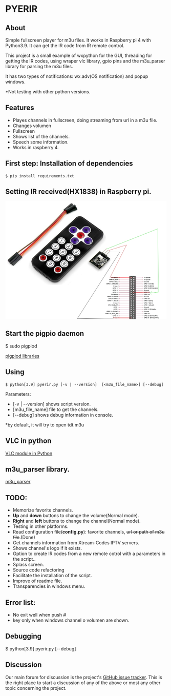 # PYERIR
## About
Simple fullscreen player for m3u files. It works in Raspberry pi 4 with Python3.9. It can get the IR code from IR remote control.

This project is a small example of wxpython for the GUI, threading for getting the IR codes, using wraper vlc library, gpio pins and the m3u_parser library for parsing the m3u files.

It has two types of notifications: wx.adv(OS notification) and popup windows.

*Not testing with other python versions.

## Features
- Playes channels in fullscreen, doing streaming from url in a m3u file.
- Changes volumen
- Fullscreen
- Shows list of the channels.
- Speech some information.
- Works in raspberry 4.

## First step: Installation of dependencies
    $ pip install requirements.txt 

## Setting IR received(HX1838) in Raspberry pi.

![The IR receiver](https://github.com/freseco/pyerir/blob/main/pics/IRreceiver_remoteControl.jpg)

## Start the pigpio daemon
$ sudo pigpiod

[pigpiod libraries](https://abyz.me.uk/rpi/pigpio/download.html)


## Using
    $ python[3.9] pyerir.py [-v | --version]  [<m3u_file_name>] [--debug]

Parameters:
- [-v | --version] shows script version.
- [m3u_file_name] file to get the channels.
- [--debug] shows debug information in console.

*by default, it will try to open tdt.m3u

## VLC in python
[VLC module in Python](https://www.geeksforgeeks.org/vlc-module-in-python-an-introduction/)

## m3u_parser library.
[m3u_parser](https://pypi.org/project/m3u-parser/)

## TODO:
- Memorize favorite channels.
- **Up** and **down** buttons to change the volume(Normal mode).
- **Right** and **left** buttons to change the channel(Normal mode).
- Testing in other platforms.
- Read configuration file(**config.py**): favorite channels, ~~url or path of m3u file~~.(Done)
- Get channels information from Xtream-Codes IPTV servers.
- Shows channel's logo if it exists.
- Option to create IR codes from a new remote cotrol with a parameters in the script..
- Splass screen.
- Source code refactoring
- Facilitate the installation of the script.
- Improve of readme file.
- Transparencies in windows menu.

## Error list:
- No exit well when push #
- key only when windows channel o volumen are shown.

## Debugging

$ python[3.9] pyerir.py [--debug]


## Discussion
Our main forum for discussion is the project's [GitHub issue tracker](https://github.com/freseco/pyerir/issues). This is the right place to start a discussion of any of the above or most any other topic concerning the project.
